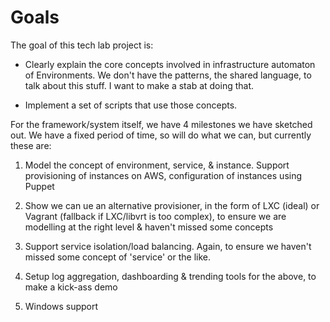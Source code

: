 Goals
=====

The goal of this tech lab project is:

* Clearly explain the core concepts involved in infrastructure
automaton of Environments. We don't have the patterns, the shared
language, to talk about this stuff. I want to make a stab at doing
that.

* Implement a set of scripts that use those concepts.

For the framework/system itself, we have 4 milestones we have
sketched out. We have a fixed period of time, so will do what we can,
but currently these are:

 1. Model the concept of environment, service, & instance. Support
provisioning of instances on AWS, configuration of instances using Puppet
 
 2. Show we can ue an alternative provisioner, in the form of LXC (ideal) or Vagrant (fallback if LXC/libvrt is too complex), to
ensure we are modelling at the right level & haven't missed some
concepts

 3. Support service isolation/load balancing. Again, to ensure we
haven't missed some concept of 'service' or the like.
 
 4. Setup log aggregation, dashboarding & trending tools for the
above, to make a kick-ass demo
 
 5. Windows support
